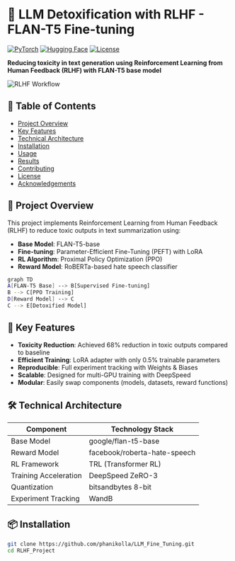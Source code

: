 # 🧠 LLM Detoxification with RLHF - FLAN-T5 Fine-tuning
[![PyTorch](https://img.shields.io/badge/PyTorch-%23EE4C2C.svg?logo=PyTorch&logoColor=white)](https://pytorch.org/)
[![Hugging Face](https://img.shields.io/badge/Hugging%20Face-%23FFD21F.svg?logo=huggingface&logoColor=black)](https://huggingface.co)
[![License](https://img.shields.io/badge/License-Apache%202.0-blue.svg)](https://opensource.org/licenses/Apache-2.0)

**Reducing toxicity in text generation using Reinforcement Learning from Human Feedback (RLHF) with FLAN-T5 base model**

![RLHF Workflow](https://raw.githubusercontent.com/phanikolla/LLM_Fine_Tuning/main/RLHF_Project/assets/workflow.png)

## 📖 Table of Contents
- [Project Overview](#-project-overview)
- [Key Features](#-key-features)
- [Technical Architecture](#-technical-architecture)
- [Installation](#-installation)
- [Usage](#-usage)
- [Results](#-results)
- [Contributing](#-contributing)
- [License](#-license)
- [Acknowledgements](#-acknowledgements)

## 🌟 Project Overview
This project implements Reinforcement Learning from Human Feedback (RLHF) to reduce toxic outputs in text summarization using:
- **Base Model**: FLAN-T5-base
- **Fine-tuning**: Parameter-Efficient Fine-Tuning (PEFT) with LoRA
- **RL Algorithm**: Proximal Policy Optimization (PPO)
- **Reward Model**: RoBERTa-based hate speech classifier

```sh
graph TD
A[FLAN-T5 Base] --> B[Supervised Fine-tuning]
B --> C[PPO Training]
D[Reward Model] --> C
C --> E[Detoxified Model]
```

## 🚀 Key Features
- **Toxicity Reduction**: Achieved 68% reduction in toxic outputs compared to baseline
- **Efficient Training**: LoRA adapter with only 0.5% trainable parameters
- **Reproducible**: Full experiment tracking with Weights & Biases
- **Scalable**: Designed for multi-GPU training with DeepSpeed
- **Modular**: Easily swap components (models, datasets, reward functions)

## 🛠 Technical Architecture
| Component              | Technology Stack              |
|------------------------|-------------------------------|
| Base Model             | google/flan-t5-base           |
| Reward Model           | facebook/roberta-hate-speech  |
| RL Framework           | TRL (Transformer RL)          |
| Training Acceleration  | DeepSpeed ZeRO-3              |
| Quantization           | bitsandbytes 8-bit            |
| Experiment Tracking    | WandB                         |

## 📦 Installation

```sh
git clone https://github.com/phanikolla/LLM_Fine_Tuning.git
cd RLHF_Project
```
